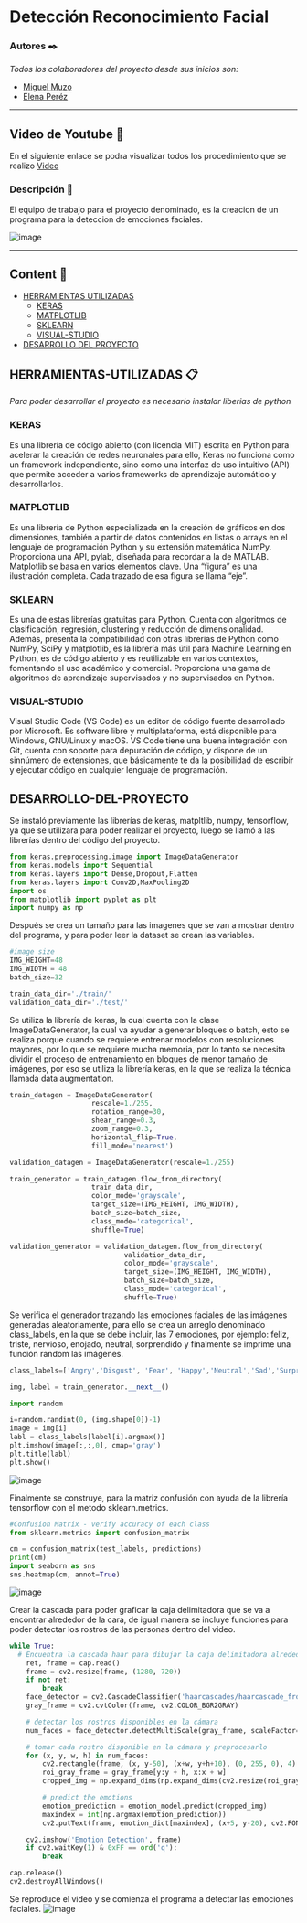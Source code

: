 # Detección Reconocimiento Facial

### Autores ✒️

_Todos los colaboradores del proyecto desde sus inicios son:_

- [Miguel Muzo](https://github.com/Miguel-EMC)
- [Elena Peréz](https://github.com/kevinpinan)

--- 
## Video de Youtube 📌

En el siguiente enlace se podra visualizar todos los procedimiento que se realizo [Video](https://youtu.be/avcwnAtKPWU)

### Descripción 📄
El equipo de trabajo para el proyecto denominado, es la creacion de un programa para la deteccion de emociones faciales.

![image](https://github.com/Miguel-EMC/ReconocimientoFacial/blob/master/Images/Screenshot%202022-09-02%20161525.png)

---
## Content 🚀
- [HERRAMIENTAS UTILIZADAS](#HERRAMIENTAS-UTILIZADAS)
	- [KERAS](#KERAS)
	- [MATPLOTLIB](#MATPLOTLIB)
	- [SKLEARN](#SKLEARN)
	- [VISUAL-STUDIO](#VISUAL-STUDIO)
- [DESARROLLO DEL PROYECTO](#DESARROLLO-DEL-PROYECTO)

## HERRAMIENTAS-UTILIZADAS 📋
_Para poder desarrollar el proyecto es necesario instalar liberias de python_

### KERAS
Es una librería de código abierto (con licencia MIT) escrita en Python para acelerar la creación de redes neuronales para ello, Keras no funciona como un framework independiente, sino como una interfaz de uso intuitivo (API) que permite acceder a varios frameworks de aprendizaje automático y desarrollarlos.
### MATPLOTLIB
Es una librería de Python especializada en la creación de gráficos en dos dimensiones, también a partir de datos contenidos en listas o arrays en el lenguaje de programación Python y su extensión matemática NumPy. Proporciona una API, pylab, diseñada para recordar a la de MATLAB. Matplotlib se basa en varios elementos clave. Una “figura” es una ilustración completa. Cada trazado de esa figura se llama “eje”.
### SKLEARN
Es una de estas librerías gratuitas para Python. Cuenta con algoritmos de clasificación, regresión, clustering y reducción de dimensionalidad. Además, presenta la compatibilidad con otras librerías de Python como NumPy, SciPy y matplotlib, es la librería más útil para Machine Learning en Python, es de código abierto y es reutilizable en varios contextos, fomentando el uso académico y comercial. Proporciona una gama de algoritmos de aprendizaje supervisados y no supervisados en Python.
### VISUAL-STUDIO
Visual Studio Code (VS Code) es un editor de código fuente desarrollado por Microsoft. Es software libre y multiplataforma, está disponible para Windows, GNU/Linux y macOS. VS Code tiene una buena integración con Git, cuenta con soporte para depuración de código, y dispone de un sinnúmero de extensiones, que básicamente te da la posibilidad de escribir y ejecutar código en cualquier lenguaje de programación.

## DESARROLLO-DEL-PROYECTO
Se instaló previamente las librerías de keras, matpltlib, numpy, tensorflow, ya que se utilizara para poder realizar el proyecto, luego se llamó a las librerías dentro del código del proyecto.

```py
from keras.preprocessing.image import ImageDataGenerator
from keras.models import Sequential
from keras.layers import Dense,Dropout,Flatten
from keras.layers import Conv2D,MaxPooling2D
import os
from matplotlib import pyplot as plt
import numpy as np
```
Después se crea un tamaño para las imagenes que se van a mostrar dentro del programa, y para poder leer la dataset se crean las variables.

```py
#image size
IMG_HEIGHT=48 
IMG_WIDTH = 48
batch_size=32
```
```py
train_data_dir='./train/'
validation_data_dir='./test/'
```

Se utiliza la librería de keras, la cual cuenta con la clase ImageDataGenerator, la cual va ayudar a generar bloques o batch, esto se realiza porque cuando se requiere entrenar modelos con resoluciones mayores, por lo que se requiere mucha memoria, por lo tanto se necesita dividir el proceso de entrenamiento en bloques de menor tamaño de imágenes, por eso se utiliza la librería keras, en la que se realiza la técnica llamada data augmentation.

```py
train_datagen = ImageDataGenerator(
					rescale=1./255,
					rotation_range=30,
					shear_range=0.3,
					zoom_range=0.3,
					horizontal_flip=True,
					fill_mode='nearest')

validation_datagen = ImageDataGenerator(rescale=1./255)

train_generator = train_datagen.flow_from_directory(
					train_data_dir,
					color_mode='grayscale',
					target_size=(IMG_HEIGHT, IMG_WIDTH),
					batch_size=batch_size,
					class_mode='categorical',
					shuffle=True)

validation_generator = validation_datagen.flow_from_directory(
							validation_data_dir,
							color_mode='grayscale',
							target_size=(IMG_HEIGHT, IMG_WIDTH),
							batch_size=batch_size,
							class_mode='categorical',
							shuffle=True)
```
Se verifica el generador trazando las emociones faciales de las imágenes generadas aleatoriamente, para ello se crea un arreglo denominado class_labels, en la que se debe incluir, las 7 emociones, por ejemplo: feliz, triste, nervioso, enojado, neutral, sorprendido y finalmente se imprime una función random las imágenes.
```py
class_labels=['Angry','Disgust', 'Fear', 'Happy','Neutral','Sad','Surprise']

img, label = train_generator.__next__()

import random

i=random.randint(0, (img.shape[0])-1)
image = img[i]
labl = class_labels[label[i].argmax()]
plt.imshow(image[:,:,0], cmap='gray')
plt.title(labl)
plt.show()
```
![image](https://github.com/Miguel-EMC/ReconocimientoFacial/blob/master/Images/output.png)

Finalmente se construye, para la matriz confusión con ayuda de la librería tensorflow con el metodo sklearn.metrics.
```py
#Confusion Matrix - verify accuracy of each class
from sklearn.metrics import confusion_matrix

cm = confusion_matrix(test_labels, predictions)
print(cm)
import seaborn as sns
sns.heatmap(cm, annot=True)
```
![image](https://github.com/Miguel-EMC/ReconocimientoFacial/blob/master/Images/Screenshot%202022-09-02%20165437.png)

Crear la cascada para poder graficar la caja delimitadora que se va a encontrar alrededor de la cara, de  igual manera se incluye funciones para poder detectar los rostros de las personas dentro del video.

```py
while True:
  # Encuentra la cascada haar para dibujar la caja delimitadora alrededor de la cara
    ret, frame = cap.read()
    frame = cv2.resize(frame, (1280, 720))
    if not ret:
        break
    face_detector = cv2.CascadeClassifier('haarcascades/haarcascade_frontalface_default.xml')
    gray_frame = cv2.cvtColor(frame, cv2.COLOR_BGR2GRAY)

    # detectar los rostros disponibles en la cámara
    num_faces = face_detector.detectMultiScale(gray_frame, scaleFactor=1.3, minNeighbors=5)

    # tomar cada rostro disponible en la cámara y preprocesarlo
    for (x, y, w, h) in num_faces:
        cv2.rectangle(frame, (x, y-50), (x+w, y+h+10), (0, 255, 0), 4)
        roi_gray_frame = gray_frame[y:y + h, x:x + w]
        cropped_img = np.expand_dims(np.expand_dims(cv2.resize(roi_gray_frame, (48, 48)), -1), 0)

        # predict the emotions
        emotion_prediction = emotion_model.predict(cropped_img)
        maxindex = int(np.argmax(emotion_prediction))
        cv2.putText(frame, emotion_dict[maxindex], (x+5, y-20), cv2.FONT_HERSHEY_SIMPLEX, 1, (255, 0, 0), 2, cv2.LINE_AA)

    cv2.imshow('Emotion Detection', frame)
    if cv2.waitKey(1) & 0xFF == ord('q'):
        break

cap.release()
cv2.destroyAllWindows()
```
Se reproduce el video y se comienza el programa a detectar las emociones faciales. 
![image](https://github.com/Miguel-EMC/ReconocimientoFacial/blob/master/Images/Screenshot%202022-09-02%20165846.png)
